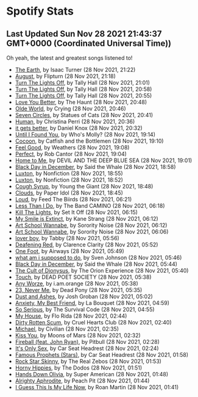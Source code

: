 
# Spotify Stats
## Last Updated Sun Nov 28 2021 21:43:37 GMT+0000 (Coordinated Universal Time))

Oh yeah, the latest and greatest songs listened to!

- [The Earth](https://www.last.fm/music/Isaac+Turner/_/The+Earth), by Isaac Turner (28 Nov 2021, 21:22)
- [August](https://www.last.fm/music/Flipturn/_/August), by Flipturn (28 Nov 2021, 21:18)
- [Turn The Lights Off](https://www.last.fm/music/Tally+Hall/_/Turn+The+Lights+Off), by Tally Hall (28 Nov 2021, 21:01)
- [Turn The Lights Off](https://www.last.fm/music/Tally+Hall/_/Turn+The+Lights+Off), by Tally Hall (28 Nov 2021, 20:58)
- [Turn The Lights Off](https://www.last.fm/music/Tally+Hall/_/Turn+The+Lights+Off), by Tally Hall (28 Nov 2021, 20:55)
- [Love You Better](https://www.last.fm/music/The+Haunt/_/Love+You+Better), by The Haunt (28 Nov 2021, 20:48)
- [Olde World](https://www.last.fm/music/Crying/_/Olde+World), by Crying (28 Nov 2021, 20:46)
- [Seven Circles](https://www.last.fm/music/Statues+of+Cats/_/Seven+Circles), by Statues of Cats (28 Nov 2021, 20:41)
- [Human](https://www.last.fm/music/Christina+Perri/_/Human), by Christina Perri (28 Nov 2021, 20:36)
- [it gets better](https://www.last.fm/music/Daniel+Knox/_/it+gets+better), by Daniel Knox (28 Nov 2021, 20:32)
- [Until I Found You](https://www.last.fm/music/Who%27s+Molly%3F/_/Until+I+Found+You), by Who's Molly? (28 Nov 2021, 19:14)
- [Cocoon](https://www.last.fm/music/Catfish+and+the+Bottlemen/_/Cocoon), by Catfish and the Bottlemen (28 Nov 2021, 19:10)
- [Feel Good](https://www.last.fm/music/Weathers/_/Feel+Good), by Weathers (28 Nov 2021, 19:08)
- [Perfect](https://www.last.fm/music/Rob+Cantor/_/Perfect), by Rob Cantor (28 Nov 2021, 19:04)
- [Home to Me](https://www.last.fm/music/DEVIL+AND+THE+DEEP+BLUE+SEA/_/Home+to+Me), by DEVIL AND THE DEEP BLUE SEA (28 Nov 2021, 19:01)
- [Black Day in December](https://www.last.fm/music/Said+the+Whale/_/Black+Day+in+December), by Said the Whale (28 Nov 2021, 18:58)
- [Luxton](https://www.last.fm/music/Nonfiction/_/Luxton), by Nonfiction (28 Nov 2021, 18:55)
- [Luxton](https://www.last.fm/music/Nonfiction/_/Luxton), by Nonfiction (28 Nov 2021, 18:52)
- [Cough Syrup](https://www.last.fm/music/Young+the+Giant/_/Cough+Syrup), by Young the Giant (28 Nov 2021, 18:48)
- [Clouds](https://www.last.fm/music/Paper+Idol/_/Clouds), by Paper Idol (28 Nov 2021, 18:45)
- [Loud](https://www.last.fm/music/Feed+The+Biirds/_/Loud), by Feed The Biirds (28 Nov 2021, 06:21)
- [Less Than I Do](https://www.last.fm/music/The+Band+CAMINO/_/Less+Than+I+Do), by The Band CAMINO (28 Nov 2021, 06:18)
- [Kill The Lights](https://www.last.fm/music/Set+It+Off/_/Kill+The+Lights), by Set It Off (28 Nov 2021, 06:15)
- [My Smile is Extinct](https://www.last.fm/music/Kane+Strang/_/My+Smile+is+Extinct), by Kane Strang (28 Nov 2021, 06:12)
- [Art School Wannabe](https://www.last.fm/music/Sorority+Noise/_/Art+School+Wannabe), by Sorority Noise (28 Nov 2021, 06:12)
- [Art School Wannabe](https://www.last.fm/music/Sorority+Noise/_/Art+School+Wannabe), by Sorority Noise (28 Nov 2021, 06:06)
- [lover boy](https://www.last.fm/music/Tabby/_/lover+boy), by Tabby (28 Nov 2021, 05:56)
- [Deafening Red](https://www.last.fm/music/Clarence+Clarity/_/Deafening+Red), by Clarence Clarity (28 Nov 2021, 05:52)
- [One Foot](https://www.last.fm/music/Airways/_/One+Foot), by Airways (28 Nov 2021, 05:49)
- [what am i supposed to do](https://www.last.fm/music/Sven+Johnson/_/what+am+i+supposed+to+do), by Sven Johnson (28 Nov 2021, 05:46)
- [Black Day in December](https://www.last.fm/music/Said+the+Whale/_/Black+Day+in+December), by Said the Whale (28 Nov 2021, 05:44)
- [The Cult of Dionysus](https://www.last.fm/music/The+Orion+Experience/_/The+Cult+of+Dionysus), by The Orion Experience (28 Nov 2021, 05:40)
- [Touch](https://www.last.fm/music/DEAD+POET+SOCIETY/_/Touch), by DEAD POET SOCIETY (28 Nov 2021, 05:38)
- [Any Worze](https://www.last.fm/music/i.am.orange/_/Any+Worze), by i.am.orange (28 Nov 2021, 05:38)
- [23, Never Me](https://www.last.fm/music/Dead+Pony/_/23,+Never+Me), by Dead Pony (28 Nov 2021, 05:35)
- [Dust and Ashes](https://www.last.fm/music/Josh+Groban/_/Dust+and+Ashes), by Josh Groban (28 Nov 2021, 05:02)
- [Anxiety, My Best Friend](https://www.last.fm/music/La+Bouquet/_/Anxiety,+My+Best+Friend), by La Bouquet (28 Nov 2021, 04:59)
- [So Serious](https://www.last.fm/music/The+Survival+Code/_/So+Serious), by The Survival Code (28 Nov 2021, 04:55)
- [My House](https://www.last.fm/music/Flo+Rida/_/My+House), by Flo Rida (28 Nov 2021, 02:44)
- [Dirty Rotten Scum](https://www.last.fm/music/Cruel+Hearts+Club/_/Dirty+Rotten+Scum), by Cruel Hearts Club (28 Nov 2021, 02:40)
- [Michael](https://www.last.fm/music/Civilian/_/Michael), by Civilian (28 Nov 2021, 02:35)
- [Kiss You](https://www.last.fm/music/Moons+of+Mars/_/Kiss+You), by Moons of Mars (28 Nov 2021, 02:32)
- [Fireball (feat. John Ryan)](https://www.last.fm/music/Pitbull/_/Fireball+(feat.+John+Ryan)), by Pitbull (28 Nov 2021, 02:28)
- [It's Only Sex](https://www.last.fm/music/Car+Seat+Headrest/_/It%27s+Only+Sex), by Car Seat Headrest (28 Nov 2021, 02:24)
- [Famous Prophets (Stars)](https://www.last.fm/music/Car+Seat+Headrest/_/Famous+Prophets+(Stars)), by Car Seat Headrest (28 Nov 2021, 01:58)
- [Rock Star Skinny](https://www.last.fm/music/The+Real+Zebos/_/Rock+Star+Skinny), by The Real Zebos (28 Nov 2021, 01:53)
- [Horny Hippies](https://www.last.fm/music/The+Dodos/_/Horny+Hippies), by The Dodos (28 Nov 2021, 01:51)
- [Hands Down Olivia](https://www.last.fm/music/Super+American/_/Hands+Down+Olivia), by Super American (28 Nov 2021, 01:48)
- [Alrighty Aphrodite](https://www.last.fm/music/Peach+Pit/_/Alrighty+Aphrodite), by Peach Pit (28 Nov 2021, 01:44)
- [I Guess This Is My Life Now](https://www.last.fm/music/Roan+Martin/_/I+Guess+This+Is+My+Life+Now), by Roan Martin (28 Nov 2021, 01:41)
